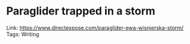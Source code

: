 # Paraglider trapped in a storm

Link: https://www.directexpose.com/paraglider-ewa-wisnierska-storm/
Tags: Writing